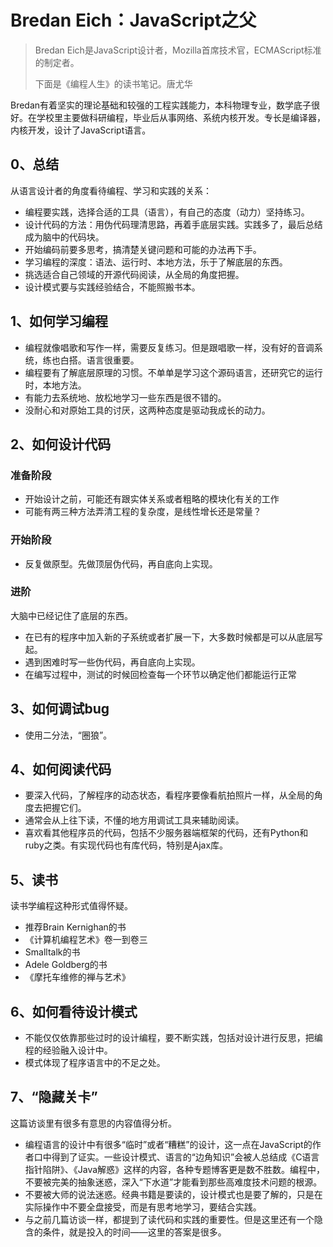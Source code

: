 # Bredan Eich：JavaScript之父

> Bredan Eich是JavaScript设计者，Mozilla首席技术官，ECMAScript标准的制定者。
>
> 下面是《编程人生》的读书笔记。唐尤华

Bredan有着坚实的理论基础和较强的工程实践能力，本科物理专业，数学底子很好。在学校里主要做科研编程，毕业后从事网络、系统内核开发。专长是编译器，内核开发，设计了JavaScript语言。

## 0、总结
从语言设计者的角度看待编程、学习和实践的关系：

- 编程要实践，选择合适的工具（语言），有自己的态度（动力）坚持练习。
- 设计代码的方法：用伪代码理清思路，再着手底层实践。实践多了，最后总结成为脑中的代码块。
- 开始编码前要多思考，搞清楚关键问题和可能的办法再下手。
- 学习编程的深度：语法、运行时、本地方法，乐于了解底层的东西。
- 挑选适合自己领域的开源代码阅读，从全局的角度把握。
- 设计模式要与实践经验结合，不能照搬书本。

## 1、如何学习编程

- 编程就像唱歌和写作一样，需要反复练习。但是跟唱歌一样，没有好的音调系统，练也白搭。语言很重要。
- 编程要有了解底层原理的习惯。不单单是学习这个源码语言，还研究它的运行时，本地方法。
- 有能力去系统地、放松地学习一些东西是很不错的。
- 没耐心和对原始工具的讨厌，这两种态度是驱动我成长的动力。

## 2、如何设计代码

### 准备阶段
- 开始设计之前，可能还有跟实体关系或者粗略的模块化有关的工作
- 可能有两三种方法弄清工程的复杂度，是线性增长还是常量？

### 开始阶段
- 反复做原型。先做顶层伪代码，再自底向上实现。

### 进阶
大脑中已经记住了底层的东西。

- 在已有的程序中加入新的子系统或者扩展一下，大多数时候都是可以从底层写起。
- 遇到困难时写一些伪代码，再自底向上实现。
- 在编写过程中，测试的时候回检查每一个环节以确定他们都能运行正常

## 3、如何调试bug
- 使用二分法，“圈狼”。

## 4、如何阅读代码

- 要深入代码，了解程序的动态状态，看程序要像看航拍照片一样，从全局的角度去把握它们。
- 通常会从上往下读，不懂的地方用调试工具来辅助阅读。
- 喜欢看其他程序员的代码，包括不少服务器端框架的代码，还有Python和ruby之类。有实现代码也有库代码，特别是Ajax库。

## 5、读书
读书学编程这种形式值得怀疑。

- 推荐Brain Kernighan的书
- 《计算机编程艺术》卷一到卷三
- Smalltalk的书
- Adele Goldberg的书
- 《摩托车维修的禅与艺术》

## 6、如何看待设计模式
- 不能仅仅依靠那些过时的设计编程，要不断实践，包括对设计进行反思，把编程的经验融入设计中。
- 模式体现了程序语言中的不足之处。

## 7、“隐藏关卡”
这篇访谈里有很多有意思的内容值得分析。

- 编程语言的设计中有很多“临时”或者“糟糕”的设计，这一点在JavaScript的作者口中得到了证实。一些设计模式、语言的“边角知识”会被人总结成《C语言指针陷阱》、《Java解惑》这样的内容，各种专题博客更是数不胜数。编程中，不要被完美的抽象迷惑，深入“下水道”才能看到那些高难度技术问题的根源。
- 不要被大师的说法迷惑。经典书籍是要读的，设计模式也是要了解的，只是在实际操作中不要全盘接受，而是有思考地学习，要结合实践。
- 与之前几篇访谈一样，都提到了读代码和实践的重要性。但是这里还有一个隐含的条件，就是投入的时间——这里的答案是很多。
